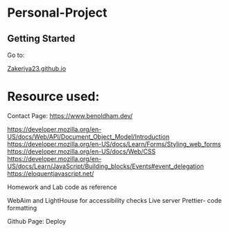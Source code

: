 ﻿# Personal-Project

## Getting Started

Go to: 

[Zakeriya23.github.io](https://zakeriya23.github.io/Personal-Project/)


# Resource used:


Contact Page:
https://www.benoldham.dev/

https://developer.mozilla.org/en-US/docs/Web/API/Document_Object_Model/Introduction
https://developer.mozilla.org/en-US/docs/Learn/Forms/Styling_web_forms
https://developer.mozilla.org/en-US/docs/Web/CSS
https://developer.mozilla.org/en-US/docs/Learn/JavaScript/Building_blocks/Events#event_delegation
https://eloquentjavascript.net/

Homework and Lab code as reference 

WebAim and LightHouse for accessibility checks 
Live server 
Prettier- code formatting 

Github Page: Deploy 
